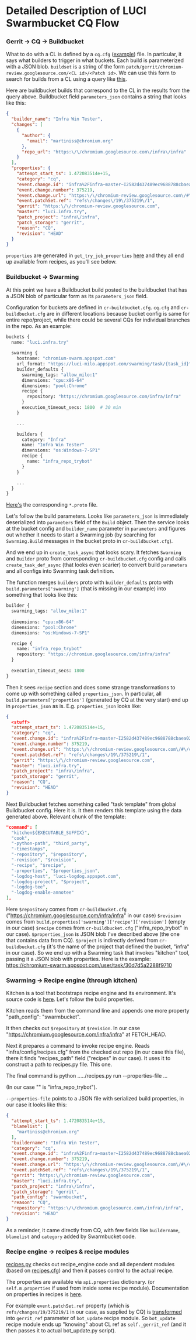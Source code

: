 # Detailed Description of LUCI Swarmbucket CQ Flow

### Gerrit -> CQ -> Buildbucket

What to do with a CL is defined by a `cq.cfg` ([example](https://chromium.googlesource.com/infra/infra/+/master/config/cq.cfg)) file. In particular, it says what builders to trigger in what buckets. Each build is parameterized with a JSON blob. `buildset` is a string of the form `patch/gerrit/chromium-review.googlesource.com/<CL id>/<Patch id>`. We can use this form to search for builds from a CL using a query like [this](https://apis-explorer.appspot.com/apis-explorer/?base=https://cr-buildbucket.appspot.com/_ah/api#p/buildbucket/v1/buildbucket.search?bucket=luci.infra.try&tag=buildset%253Apatch%252Fgerrit%252Fchromium-review.googlesource.com%252F375219%252F1&_h=3&).

Here are buildbucket builds that correspond to the CL in the results from the query above. Buildbucket field `parameters_json` contains a string that looks like this:
```json
{
  "builder_name": "Infra Win Tester",
  "changes": [
    {
      "author": {
        "email": "martiniss@chromium.org"
      },
      "repo_url": "https:\/\/chromium.googlesource.com\/infra\/infra"
    }
  ],
  "properties": {
    "attempt_start_ts": 1.472083514e+15,
    "category": "cq",
    "event.change.id": "infra%2Finfra~master~I2582d437489ec9688788cbaea026d8eba7e790c3",
    "event.change.number": 375219,
    "event.change.url": "https:\/\/chromium-review.googlesource.com\/#\/c\/375219",
    "event.patchSet.ref": "refs\/changes\/19\/375219\/1",
    "gerrit": "https:\/\/chromium-review.googlesource.com",
    "master": "luci.infra.try",
    "patch_project": "infra\/infra",
    "patch_storage": "gerrit",
    "reason": "CQ",
    "revision": "HEAD"
  }
}
```

`properties` are generated in `get_try_job_properties` [here](https://chrome-internal.googlesource.com/infra/infra_internal/+/master/commit_queue/pending_manager/gerrit.py) and they all end up available from recipes, as you'll see below.

### Buildbucket -> Swarming

At this point we have a Buildbucket build posted to the buildbucket that has a JSON blob of particular form as its `parameters_json` field.

Configuration for buckets are defined in `cr-buildbucket.cfg`.
`cq.cfg` and `cr-buildbucket.cfg` are in different locations because bucket config is same for entire repo/project, while there could be several CQs for individual branches in the repo. As an example:

```python
buckets {
  name: "luci.infra.try"
  
  swarming {
    hostname: "chromium-swarm.appspot.com"
    url_format: "https://luci-milo.appspot.com/swarming/task/{task_id}"
    builder_defaults {
      swarming_tags: "allow_milo:1"
      dimensions: "cpu:x86-64"
      dimensions: "pool:Chrome"
      recipe {
        repository: "https://chromium.googlesource.com/infra/infra"
      }
      execution_timeout_secs: 1800  # 30 min
    }

    ...

    builders {
      category: "Infra"
      name: "Infra Win Tester"
      dimensions: "os:Windows-7-SP1"
      recipe {
        name: "infra_repo_trybot"
      }
    }

    ...
  }
}
```

[Here's](https://chromium.googlesource.com/infra/infra/+/master/appengine/cr-buildbucket/proto/project_config.proto#32) the corresponding `*.proto` file.

Let's follow the build parameters. Looks like `parameters_json` is immediately deserialized into `parameters` field of the `Build` object. Then the service looks at the bucket config and `builder_name` parameter in `parameters` and figures out whether it needs to start a Swarming job (by searching for `Swarming.Build` messages in the bucket proto in `cr-buildbucket.cfg`).

And we end up in `create_task_async` that looks scary. It fetches `Swarming` and `Builder` proto from corresponding `cr-buildbucket.cfg` config and calls `create_task_def_async` (that looks even scarier) to convert build `parameters` and all configs into Swarming task definition.

The function merges `builders` proto with `builder_defaults` proto with `build.parameters['swarming']` (that is missing in our example) into something that looks like this: 

```python
builder {
  swarming_tags: "allow_milo:1"
  
  dimensions: "cpu:x86-64"
  dimensions: "pool:Chrome"
  dimensions: "os:Windows-7-SP1"

  recipe {
    name: "infra_repo_trybot"
    repository: "https://chromium.googlesource.com/infra/infra"
  }
  
  execution_timeout_secs: 1800
}
```

Then it sees `recipe` section and does some strange transformations to come up with something called `properties_json`. In particular, all `build.parameters['properties']` (generated by CQ at the very start) end up in `properties_json` as is. E.g. `properties_json` looks like:

```json
{
  <stuff>
  "attempt_start_ts": 1.472083514e+15,
  "category": "cq",
  "event.change.id": "infra%2Finfra~master~I2582d437489ec9688788cbaea026d8eba7e790c3",
  "event.change.number": 375219,
  "event.change.url": "https:\/\/chromium-review.googlesource.com\/#\/c\/375219",
  "event.patchSet.ref": "refs\/changes\/19\/375219\/1",
  "gerrit": "https:\/\/chromium-review.googlesource.com",
  "master": "luci.infra.try",
  "patch_project": "infra\/infra",
  "patch_storage": "gerrit",
  "reason": "CQ",
  "revision": "HEAD"
}
```

Next Buildbucket fetches something called "task template" from global Buildbucket config. Here it is. It then renders this template using the data generated above. Relevant chunk of the template:

```json
"command": [
  "kitchen${EXECUTABLE_SUFFIX}",
  "cook",
  "-python-path", "third_party",
  "-timestamps",
  "-repository", "$repository",
  "-revision", "$revision",
  "-recipe", "$recipe",
  "-properties", "$properties_json",
  "-logdog-host", "luci-logdog.appspot.com",
  "-logdog-project", "$project",
  "-logdog-tee",
  "-logdog-enable-annotee"
],
```

Here 
`$repository` comes from `cr-buildbucket.cfg` ("https://chromium.googlesource.com/infra/infra" in our case)
`$revision` comes from `build.properties['swarming']['recipe']['revision']` (empty in our case)
`$recipe` comes from `cr-buildbucket.cfg` ("infra_repo_trybot" in our case).
`$properties_json` is JSON blob I've described above (the one that contains data from CQ).
`$project` is indirectly derived from `cr-buildbucket.cfg` (it's the name of the project that defined the bucket, "infra" in our case).
So we end up with a Swarming task that invokes "kitchen" tool, passing it a JSON blob with properties. Here is the example: https://chromium-swarm.appspot.com/user/task/30d7d5a2288f9710

### Swarming -> Recipe engine (through kitchen)

Kitchen is a tool that bootstraps recipe engine and its environment.
It's source code is [here](https://chromium.googlesource.com/infra/infra/+/master/go/src/infra/tools/kitchen/).
Let's follow the build properties.

Kitchen reads them from the command line and appends one more property "path_config": "swarmbucket".

It then checks out `$repository` at `$revision`. In our case "https://chromium.googlesource.com/infra/infra" at FETCH_HEAD. 

Next it prepares a command to invoke recipe engine. Reads "infra/config/recipes.cfg" from the checked out repo (in our case this file), there it finds "recipes_path" field ("recipes" in our case). It uses it to construct a path to recipes.py file. This one.

The final command is
python ...../recipes.py run --properties-file <path to JSON> ... <recipe>
 
(In our case "<recipe>" is "infra_repo_trybot").

`--properties-file` points to a JSON file with serialized build properties, in our case it looks like this:

```json
{
  "attempt_start_ts": 1.472083514e+15,
  "blamelist": [
    "martiniss@chromium.org"
  ],
  "buildername": "Infra Win Tester",
  "category": "cq",
  "event.change.id": "infra%2Finfra~master~I2582d437489ec9688788cbaea026d8eba7e790c3",
  "event.change.number": 375219,
  "event.change.url": "https:\/\/chromium-review.googlesource.com\/#\/c\/375219",
  "event.patchSet.ref": "refs\/changes\/19\/375219\/1",
  "gerrit": "https:\/\/chromium-review.googlesource.com",
  "master": "luci.infra.try",
  "patch_project": "infra\/infra",
  "patch_storage": "gerrit",
  "path_config": "swarmbucket",
  "reason": "CQ",
  "repository": "https:\/\/chromium.googlesource.com\/infra\/infra",
  "revision": "HEAD"
}
```

As a reminder, it came directly from CQ, with few fields like `buildername`, `blamelist` and `category` added by Swarmbucket code.

### Recipe engine -> recipes & recipe modules

[recipes.py](https://chromium.googlesource.com/infra/infra/+/master/recipes/recipes.py) checks out recipe\_engine code and all dependent modules (based on [recipes.cfg](https://chromium.googlesource.com/infra/infra/+/master/infra/config/recipes.cfg)) and then it passes control to the actual recipe.

The properties are available via `api.properties` dictionary. (or `self.m.properties` if used from inside some recipe module). Documentation on properties in recipes is [here](https://github.com/luci/recipes-py/blob/master/doc/user_guide.md#properties-are-the-primary-input-for-your-recipes).

For example `event.patchSet.ref` property (which is `refs/changes/19/375219/1` in our case, as supplied by CQ) is
[transformed](https://cs.chromium.org/chromium/tools/depot_tools/recipe_modules/bot_update/__init__.py?q=event.patchSet.ref&l=22) into `gerrit_ref` parameter of `bot_update` recipe module.
So `bot_update` recipe module ends up "knowing" about CL ref as `self._gerrit_ref` (and it then passes it to actual bot_update.py script).
